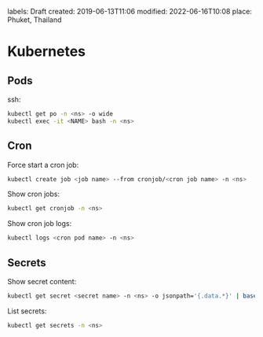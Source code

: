labels: Draft
created: 2019-06-13T11:06
modified: 2022-06-16T10:08
place: Phuket, Thailand

# Kubernetes

## Pods

ssh:
```bash
kubectl get po -n <ns> -o wide
kubectl exec -it <NAME> bash -n <ns>
```

## Cron

Force start a cron job:
```bash
kubectl create job <job name> --from cronjob/<cron job name> -n <ns>
```

Show cron jobs:
```bash
kubectl get cronjob -n <ns>
```

Show cron job logs:
```bash
kubectl logs <cron pod name> -n <ns>
```

## Secrets

Show secret content:
```bash
kubectl get secret <secret name> -n <ns> -o jsonpath='{.data.*}' | base64 -d
```

List secrets:
```bash
kubectl get secrets -n <ns>
```
